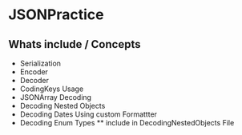 # JSONPractice
## Whats include / Concepts
* Serialization
* Encoder
* Decoder
* CodingKeys Usage
* JSONArray Decoding
* Decoding Nested Objects
* Decoding Dates Using custom Formattter
* Decoding Enum Types
** include in DecodingNestedObjects File

